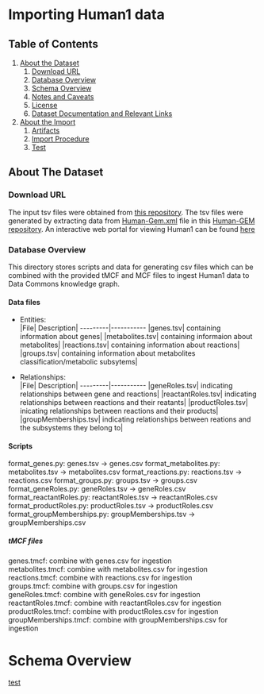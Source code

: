 # Importing Human1 data

## Table of Contents

1. [About the Dataset](#about-the-dataset)
    1. [Download URL](#download-url)
    2. [Database Overview](#database-overview)
    3. [Schema Overview](#schema-overview)
    4. [Notes and Caveats](#notes-and-caveats)
    5. [License](#license)
    6. [Dataset Documentation and Relevant Links](#dataset-documentation-and-relevant-links)
2. [About the Import](#about-the-import)
    1. [Artifacts](#artifacts)
    2. [Import Procedure](#import-procedure)
    3. [Test](#test)
    
    
## About The Dataset

### Download URL

The input tsv files were obtained from [this repository](https://github.com/paul-shannon/bio-gdb/tree/main/forSam/v1). The tsv files were generated by extracting data from [Human-Gem.xml](https://github.com/SysBioChalmers/Human-GEM/blob/master/model/Human-GEM.xml) file in this [Human-GEM repository](https://github.com/SysBioChalmers/Human-GEM). An interactive web portal for viewing Human1 can be found [here](https://metabolicatlas.org/)

### Database Overview 

This directory stores scripts and data for generating csv files which can be combined with the provided tMCF and MCF files to ingest Human1 data to Data Commons knowledge graph. 

#### Data files <br>

* Entities: <br>
|File| Description|
---------|-----------
|genes.tsv| containing information about genes|
|metabolites.tsv| containing informaion about metabolites|
|reactions.tsv| containing information about reactions|
|groups.tsv| containing information about metabolites classification/metabolic subsytems|

* Relationships: <br>
|File| Description|
---------|-----------
|geneRoles.tsv| indicating relationships between gene and reactions|
|reactantRoles.tsv| indicating relationships between reactions and their reatants|
|productRoles.tsv| inicating relationships between reactions and their products|
|groupMemberships.tsv| indicating relationships between reations and the subsystems they belong to|

#### Scripts

format_genes.py: genes.tsv -> genes.csv
format_metabolites.py: metabolites.tsv -> metabolites.csv
format_reactions.py: reactions.tsv -> reactions.csv
format_groups.py: groups.tsv -> groups.csv
format_geneRoles.py: geneRoles.tsv -> geneRoles.csv
format_reactantRoles.py: reactantRoles.tsv -> reactantRoles.csv
format_productRoles.py: productRoles.tsv -> productRoles.csv
format_groupMemberships.py: groupMemberships.tsv -> groupMemberships.csv

##### tMCF files

genes.tmcf: combine with genes.csv for ingestion  
metabolites.tmcf: combine with metabolites.csv for ingestion  
reactions.tmcf: combine with reactions.csv for ingestion  
groups.tmcf: combine with groups.csv for ingestion  
geneRoles.tmcf: combine with geneRoles.csv for ingestion  
reactantRoles.tmcf: combine with reactantRoles.csv for ingestion  
productRoles.tmcf: combine with productRoles.csv for ingestion  
groupMemberships.tmcf: combine with groupMemberships.csv for ingestion  

# Schema Overview 

[test](./df_subSystems_Human1d)

